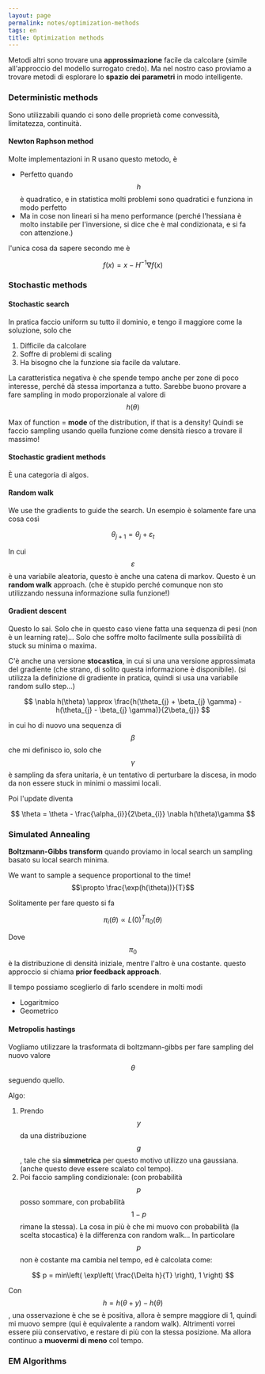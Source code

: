 ```yaml
---
layout: page
permalink: notes/optimization-methods
tags: en
title: Optimization methods
---
```


Metodi altri sono trovare una **approssimazione** facile da calcolare (simile all'approccio del modello surrogato credo).
Ma nel nostro caso proviamo a trovare metodi di esplorare lo **spazio dei parametri** in modo intelligente.

### Deterministic methods

Sono utilizzabili quando ci sono delle proprietà come convessità, limitatezza, continuità.

#### Newton Raphson method
Molte implementazioni in R usano questo metodo, è 
- Perfetto quando $$h$$ è quadratico, e in statistica molti problemi sono quadratici e funziona in modo perfetto
- Ma in cose non lineari si ha meno performance (perché l'hessiana è molto instabile per l'inversione, si dice che è mal condizionata, e si fa con attenzione.)

l'unica cosa da sapere secondo me è 


$$
f(x) = x - H^{-1}\nabla f(x)
$$


### Stochastic methods

#### Stochastic search
In pratica faccio uniform su tutto il dominio, e tengo il maggiore come la soluzione, solo che
1. Difficile da calcolare
2. Soffre di problemi di scaling
3. Ha bisogno che la funzione sia facile da valutare.

La caratteristica negativa è che spende tempo anche per zone di poco interesse, perché dà stessa importanza a tutto.
Sarebbe buono provare a fare sampling in modo proporzionale al valore di $$h(\theta)$$

Max of function = **mode** of the distribution, if that is a density! Quindi se faccio sampling usando quella funzione come densità riesco a trovare il massimo!

#### Stochastic gradient methods
È una categoria di algos.
#### Random walk
We use the gradients to guide the search.
Un esempio è solamente fare una cosa così 

$$
\theta_{j+1} = \theta_{j} + \varepsilon_{t}
$$

In cui $$\varepsilon$$ è una variabile aleatoria, questo è anche una catena di markov.
Questo è un **random walk** approach. (che è stupido perché comunque non sto utilizzando nessuna informazione sulla funzione!)

#### Gradient descent
Questo lo sai.
Solo che in questo caso viene fatta una sequenza di pesi (non è un learning rate)...
Solo che soffre molto facilmente sulla possibilità di stuck su minima o maxima.

C'è anche una versione **stocastica**, in cui si una una versione approssimata del gradiente (che strano, di solito questa informazione è disponibile). (si utilizza la definizione di gradiente in pratica, quindi si usa una variabile random sullo step...)


$$
\nabla h(\theta) \approx \frac{h(\theta_{j} + \beta_{j} \gamma) - h(\theta_{j} - \beta_{j} \gamma)}{2\beta_{j}}
$$

in cui ho di nuovo una sequenza di $$\beta$$ che mi definisco io, solo che $$\gamma$$ è sampling da sfera unitaria, è un tentativo di perturbare la discesa, in modo da non essere stuck in minimi o massimi locali.

Poi l'update diventa


$$
\theta = \theta - \frac{\alpha_{i}}{2\beta_{i}} \nabla h(\theta)\gamma
$$



### Simulated Annealing

**Boltzmann-Gibbs transform** quando proviamo in local search un sampling basato su local search minima.

We want to sample a sequence proportional to the time! $$\propto \frac{\exp(h(\theta))}{T}$$ 

Solitamente per fare questo si fa 

$$
\pi_{i}(\theta) \propto L(0)^{T} \pi_{0}(\theta)
$$

Dove $$\pi_{0}$$ è la distribuzione di densità iniziale, mentre l'altro è una costante. questo approccio si chiama **prior feedback approach**.

Il tempo possiamo sceglierlo di farlo scendere in molti modi
- Logaritmico
- Geometrico

#### Metropolis hastings
Vogliamo utilizzare la trasformata di boltzmann-gibbs per fare sampling del nuovo valore $$\theta$$ seguendo quello.

Algo:
1. Prendo $$y$$ da una distribuzione $$g$$, tale che sia **simmetrica** per questo motivo utilizzo una gaussiana. (anche questo deve essere scalato col tempo).
2. Poi faccio sampling condizionale: (con probabilità $$p$$ posso sommare, con probabilità $$1- p$$ rimane la stessa).
La cosa in più è che mi muovo con probabilità (la scelta stocastica) è la differenza con random walk...
In particolare $$p$$ non è costante ma cambia nel tempo, ed è calcolata come:

$$
p = min\left( \exp\left( \frac{\Delta h}{T} \right), 1 \right)
$$

Con $$h = h(\theta + y) - h(\theta)$$, una osservazione è che se è positiva, allora è sempre maggiore di 1, quindi mi muovo sempre (qui è equivalente a random walk).
Altrimenti vorrei essere più conservativo, e restare di più con la stessa posizione.
Ma allora continuo a **muovermi di meno** col tempo.


### EM Algorithms